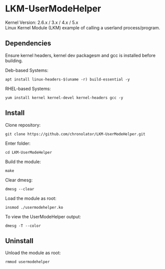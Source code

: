 # LKM-UserModeHelper
Kernel Version: 2.6.x / 3.x / 4.x / 5.x  
Linux Kernel Module (LKM) example of calling a userland process/program.

## Dependencies
Ensure kernel headers, kernel dev packagesm and gcc is installed before building.  

Deb-based Systems:  
```
apt install linux-headers-$(uname -r) build-essential -y
```

RHEL-based Systems:  
```
yum install kernel kernel-devel kernel-headers gcc -y
```

## Install
Clone repository:  
```
git clone https://github.com/chronolator/LKM-UserModeHelper.git
```

Enter folder:  
```
cd LKM-UserModeHelper
```

Build the module:  
```
make
```

Clear dmesg:
```
dmesg --clear
```

Load the module as root:  
```
insmod ./usermodehelper.ko
```

To view the UserModeHelper output:  
```
dmesg -T --color
```

## Uninstall
Unload the module as root:  
```
rmmod usermodehelper
```
